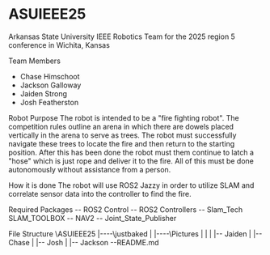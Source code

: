 # ASUIEEE25
Arkansas State University IEEE Robotics Team for the 2025 region 5 conference in Wichita, Kansas

Team Members
- Chase Himschoot
- Jackson Galloway
- Jaiden Strong
- Josh Featherston

Robot Purpose
  The robot is intended to be a "fire fighting robot". The competition rules outline an arena in which there are dowels placed vertically in the arena to serve as trees. The robot must successfully navigate these trees to locate the fire and then return to the starting position. After this has been done the robot must    them continue to latch a "hose" which is just rope and deliver it to the fire. All of this must be done autonomously without assistance from a person.

How it is done
  The robot will use ROS2 Jazzy in order to utilize SLAM and correlate sensor data into the controller to find the fire. 

Required Packages
  -- ROS2 Control
  -- ROS2 Controllers
  -- Slam_Tech SLAM_TOOLBOX
  -- NAV2
  -- Joint_State_Publisher

File Structure
\ASUIEEE25
|----\justbaked
|
|----\Pictures
|    |
|    |-- Jaiden
|    |-- Chase
|    |-- Josh
|    |-- Jackson
--README.md
